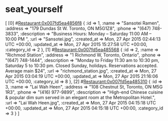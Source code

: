 # seat_yourself
[
    [0] #<Restaurant:0x007fd5ea4856f8> {
                 :id => 1,
               :name => "Sansotei Ramen",
            :address => "179 Dundas St W. Toronto, ON M5G1Z8",
              :phone => "(647) 748-3833",
        :description => "Business Hours: Monday – Saturday 11:00 AM – 10:00 PM ",
                :url => "Sansotei.jpg",
         :created_at => Mon, 27 Apr 2015 02:44:13 UTC +00:00,
         :updated_at => Mon, 27 Apr 2015 15:27:58 UTC +00:00,
        :category_id => 2
    },
    [1] #<Restaurant:0x007fd5ea485568> {
                 :id => 2,
               :name => "Richmod Station",
            :address => "1 Richmond W, Toronto, Ontario",
              :phone => "(647) 748-1444",
        :description => "Monday to Friday 11:30 am to 10:30 pm, Saturday 5 to 10:30 pm. Closed Sunday, holidays. Reservations accepted. Average main $24",
                :url => "richmond_station.jpg",
         :created_at => Mon, 27 Apr 2015 03:04:19 UTC +00:00,
         :updated_at => Mon, 27 Apr 2015 21:16:06 UTC +00:00,
        :category_id => 8
    },
    [2] #<Restaurant:0x007fd5ea485310> {
                 :id => 3,
               :name => "Lai Wah Heen",
            :address => "108 Chestnut St, Toronto, ON M5G 1R3",
              :phone => "(416) 977-9899",
        :description => "High-end Chinese cuisine & popular dim sum served in an elegant room at the Metropolitan Hotel.",
                :url => "Lai Wah Heen.jpg",
         :created_at => Mon, 27 Apr 2015 04:15:18 UTC +00:00,
         :updated_at => Mon, 27 Apr 2015 04:15:18 UTC +00:00,
        :category_id => 3
    }
]